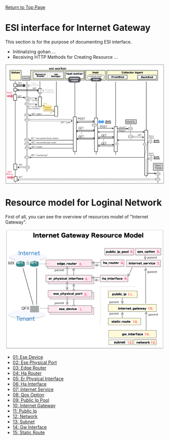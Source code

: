 [Return to Top Page](../README.md)

# ESI interface for Internet Gateway 
This section is for the purpose of documenting ESI interface.

* Initinalizing gohan ...
* Receiving HTTP Methods for Creating Resource ...

![scope](../images/ESI_Sequence_diagram.001.png)


# Resource model for Loginal Network
First of all, you can see the overview of resources model of "Internet Gateway".

![Overview](resource/gohan_investigate_for_inetgw.001.png)

* [01: Ese Device](01_ese_device.md)
* [02: Ese Physical Port](02_ese_physical_port.md)
* [03: Edge Router](03_edge_router.md)
* [04: Ha Router](04_ha_router.md)
* [05: Er Physical Interface](05_er_physical_interface.md)
* [06: Ha Interface](06_ha_interface.md)
* [07: Internet Service](07_internet_service.md)
* [08: Qos Option](08_qos_option.md)
* [09: Public Ip Pool](09_public_ip_pool.md)
* [10: Internet Gateway](10_internet_gateway.md)
* [11: Public Ip](11_public_ip.md)
* [12: Network](12_network.md)
* [13: Subnet](13_subnet.md)
* [14: Gw Interface](14_gw_interface.md)
* [15: Static Route](15_static_route.md)


